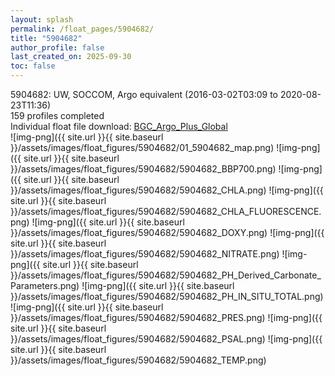 ```yaml
---
layout: splash
permalink: /float_pages/5904682/
title: "5904682"
author_profile: false
last_created_on: 2025-09-30
toc: false
---
```

 
5904682: UW, SOCCOM, Argo equivalent (2016-03-02T03:09 to 2020-08-23T11:36)\
159 profiles completed\
Individual float file download: [BGC_Argo_Plus_Global](https://ftp.soest.hawaii.edu/bgc_argo_plus/Individual_Floats/outliers_removed/5904682_Sprof_processed.nc)\
![img-png]({{ site.url }}{{ site.baseurl }}/assets/images/float_figures/5904682/01_5904682_map.png)
![img-png]({{ site.url }}{{ site.baseurl }}/assets/images/float_figures/5904682/5904682_BBP700.png)
![img-png]({{ site.url }}{{ site.baseurl }}/assets/images/float_figures/5904682/5904682_CHLA.png)
![img-png]({{ site.url }}{{ site.baseurl }}/assets/images/float_figures/5904682/5904682_CHLA_FLUORESCENCE.png)
![img-png]({{ site.url }}{{ site.baseurl }}/assets/images/float_figures/5904682/5904682_DOXY.png)
![img-png]({{ site.url }}{{ site.baseurl }}/assets/images/float_figures/5904682/5904682_NITRATE.png)
![img-png]({{ site.url }}{{ site.baseurl }}/assets/images/float_figures/5904682/5904682_PH_Derived_Carbonate_Parameters.png)
![img-png]({{ site.url }}{{ site.baseurl }}/assets/images/float_figures/5904682/5904682_PH_IN_SITU_TOTAL.png)
![img-png]({{ site.url }}{{ site.baseurl }}/assets/images/float_figures/5904682/5904682_PRES.png)
![img-png]({{ site.url }}{{ site.baseurl }}/assets/images/float_figures/5904682/5904682_PSAL.png)
![img-png]({{ site.url }}{{ site.baseurl }}/assets/images/float_figures/5904682/5904682_TEMP.png)
